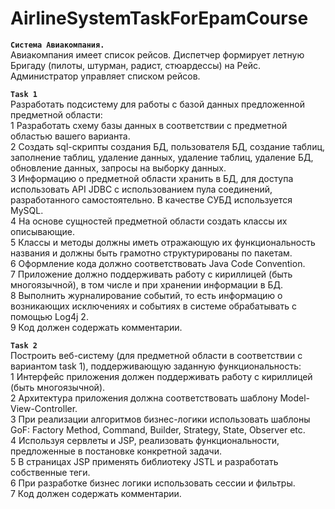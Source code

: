 # AirlineSystemTaskForEpamCourse

**`Система Авиакомпания.`**  
Авиакомпания имеет список рейсов. Диспетчер формирует летную Бригаду (пилоты, штурман, радист, стюардессы) на Рейс.
Администратор управляет списком рейсов.

**`Task 1`**  
Разработать подсистему для работы с базой данных предложенной предметной области:  
1 Разработать схему базы данных в соответствии с предметной областью вашего варианта.  
2 Создать sql-скрипты создания БД, пользователя БД, создание таблиц, заполнение таблиц, удаление данных, удаление таблиц, удаление БД, обновление данных, запросы на выборку данных.  
3 Информацию о предметной области хранить в БД, для доступа использовать API JDBC с использованием пула соединений, разработанного самостоятельно. В качестве СУБД используется MySQL.  
4 На основе сущностей предметной области создать классы их описывающие.  
5 Классы и методы должны иметь отражающую их функциональность названия и должны быть грамотно структурированы по пакетам.  
6 Оформление кода должно соответствовать Java Code Convention.  
7 Приложение должно поддерживать работу с кириллицей (быть многоязычной), в том числе и при хранении информации в БД.  
8 Выполнить журналирование событий, то есть информацию о возникающих исключениях и событиях в системе обрабатывать с помощью Log4j 2.  
9 Код должен содержать комментарии.

**`Task 2`**  
Построить веб-систему (для предметной области в соответствии с вариантом task 1), поддерживающую заданную функциональность:  
1 Интерфейс приложения должен поддерживать работу с кириллицей (быть многоязычной).  
2 Архитектура приложения должна соответствовать шаблону Model-View-Controller.  
3 При реализации алгоритмов бизнес-логики использовать шаблоны GoF: Factory Method, Command, Builder, Strategy, State, Observer etc.  
4 Используя сервлеты и JSP, реализовать функциональности, предложенные в постановке конкретной задачи.  
5 В страницах JSP применять библиотеку JSTL и разработать собственные теги.  
6 При разработке бизнес логики использовать сессии и фильтры.  
7 Код должен содержать комментарии.

